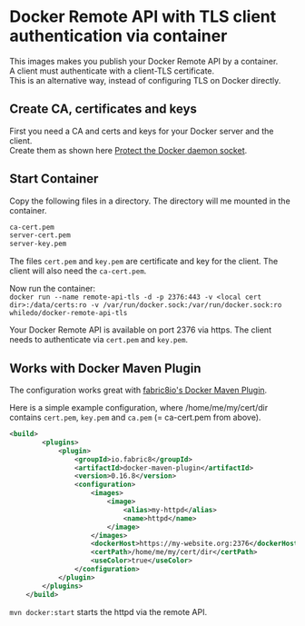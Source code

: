 # Docker Remote API with TLS client authentication via container
This images makes you publish your Docker Remote API by a container.  
A client must authenticate with a client-TLS certificate.  
This is an alternative way, instead of configuring TLS on Docker directly.  

## Create CA, certificates and keys  
First you need a CA and certs and keys for your Docker server and the client.  
Create them as shown here [Protect the Docker daemon socket](https://docs.docker.com/engine/security/https/).  

## Start Container  
Copy the following files in a directory. The directory will me mounted in the container. 
```bash
ca-cert.pem 
server-cert.pem 
server-key.pem
```

The files `cert.pem` and `key.pem` are certificate and key for the client. The client will also need the `ca-cert.pem`.  

Now run the container:  
`docker run --name remote-api-tls -d -p 2376:443 -v <local cert dir>:/data/certs:ro -v /var/run/docker.sock:/var/run/docker.sock:ro whiledo/docker-remote-api-tls`  

Your Docker Remote API is available on port 2376 via https. The client needs to authenticate via `cert.pem` and `key.pem`.


## Works with Docker Maven Plugin  
The configuration works great with [fabric8io's Docker Maven Plugin](https://github.com/fabric8io/docker-maven-plugin).  

Here is a simple example configuration, where /home/me/my/cert/dir contains `cert.pem`, `key.pem` and `ca.pem` (= ca-cert.pem from above).
```xml
<build>
		<plugins>
			<plugin>
				<groupId>io.fabric8</groupId>
				<artifactId>docker-maven-plugin</artifactId>
				<version>0.16.8</version>
				<configuration>
					<images>
						<image>
							<alias>my-httpd</alias>
							<name>httpd</name>
						</image>
					</images>
					<dockerHost>https://my-website.org:2376</dockerHost>
					<certPath>/home/me/my/cert/dir</certPath>
					<useColor>true</useColor>
				</configuration>
			</plugin>
		</plugins>
	</build>
```

`mvn docker:start` starts the httpd via the remote API.
